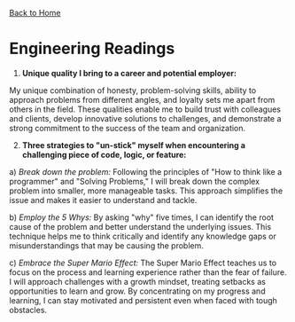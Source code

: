 [Back to Home](../README.md)
# Engineering Readings

1. **Unique quality I bring to a career and potential employer:**

My unique combination of honesty, problem-solving skills, ability to approach problems from different angles, and loyalty sets me apart from others in the field. These qualities enable me to build trust with colleagues and clients, develop innovative solutions to challenges, and demonstrate a strong commitment to the success of the team and organization.

2. **Three strategies to "un-stick" myself when encountering a challenging piece of code, logic, or feature:**

  a) *Break down the problem:* Following the principles of "How to think like a programmer" and "Solving Problems," I will break down the complex problem into smaller, more manageable tasks. This approach simplifies the issue and makes it easier to understand and tackle.

  b) *Employ the 5 Whys:* By asking "why" five times, I can identify the root cause of the problem and better understand the underlying issues. This technique helps me to think critically and identify any knowledge gaps or misunderstandings that may be causing the problem.

  c) *Embrace the Super Mario Effect:* The Super Mario Effect teaches us to focus on the process and learning experience rather than the fear of failure. I will approach challenges with a growth mindset, treating setbacks as opportunities to learn and grow. By concentrating on my progress and learning, I can stay motivated and persistent even when faced with tough obstacles.
